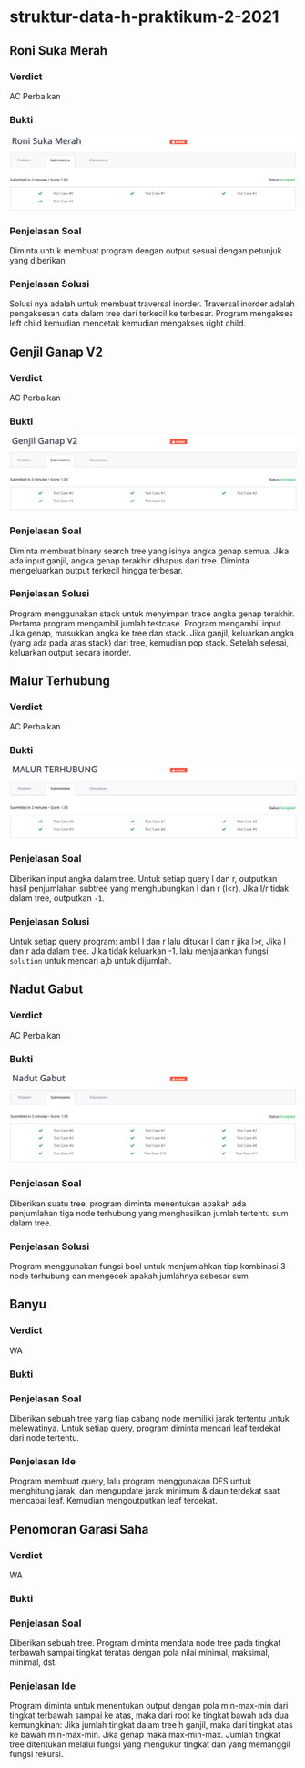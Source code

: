 # struktur-data-h-praktikum-2-2021
## Roni Suka Merah
### Verdict
AC Perbaikan
### Bukti
![roni](./Screenshot/roni.PNG)
### Penjelasan Soal
Diminta untuk membuat program dengan output sesuai dengan petunjuk yang diberikan
### Penjelasan Solusi
Solusi nya adalah untuk membuat traversal inorder. Traversal inorder adalah pengaksesan data dalam tree dari terkecil ke terbesar. Program mengakses left child kemudian mencetak kemudian mengakses right child.
## Genjil Ganap V2
### Verdict
AC Perbaikan
### Bukti
![genjil](./Screenshot/genjil.PNG)
### Penjelasan Soal
Diminta membuat binary search tree yang isinya angka genap semua. Jika ada input ganjil, angka genap terakhir dihapus dari tree. Diminta mengeluarkan output terkecil hingga terbesar.
### Penjelasan Solusi
Program menggunakan stack untuk menyimpan trace angka genap terakhir. Pertama program mengambil jumlah testcase. Program mengambil input. Jika genap, masukkan angka ke tree dan stack. Jika ganjil, keluarkan angka (yang ada pada atas stack) dari tree, kemudian pop stack. Setelah selesai, keluarkan output secara inorder.
## Malur Terhubung
### Verdict
AC Perbaikan
### Bukti
![malur](./Screenshot/malur.PNG)
### Penjelasan Soal
Diberikan input angka dalam tree. Untuk setiap query l dan r, outputkan hasil penjumlahan subtree yang menghubungkan l dan r (l<r). Jika l/r tidak dalam tree, outputkan ``-1``.
### Penjelasan Solusi
Untuk setiap query program:
ambil l dan r lalu ditukar l dan r jika l>r, Jika l dan r ada dalam tree. Jika tidak keluarkan -1. lalu menjalankan fungsi ``solution`` untuk mencari a,b untuk dijumlah.
## Nadut Gabut
### Verdict
AC Perbaikan
### Bukti
![nadut](./Screenshot/nadut.PNG)
### Penjelasan Soal
Diberikan suatu tree, program diminta menentukan apakah ada penjumlahan tiga node terhubung yang menghasilkan jumlah tertentu sum dalam tree.
### Penjelasan Solusi
Program menggunakan fungsi bool untuk menjumlahkan tiap kombinasi 3 node terhubung dan mengecek apakah jumlahnya sebesar sum
## Banyu
### Verdict
WA
### Bukti
### Penjelasan Soal
Diberikan sebuah tree yang tiap cabang node memiliki jarak tertentu untuk melewatinya. Untuk setiap query, program diminta mencari leaf terdekat dari node tertentu.
### Penjelasan Ide
Program membuat query, lalu program menggunakan DFS untuk menghitung jarak, dan mengupdate jarak minimum & daun terdekat saat mencapai leaf. Kemudian mengoutputkan leaf terdekat.
## Penomoran Garasi Saha
### Verdict
WA
### Bukti
### Penjelasan Soal
Diberikan sebuah tree. Program diminta mendata node tree pada tingkat terbawah sampai tingkat teratas dengan pola nilai minimal, maksimal, minimal, dst.
### Penjelasan Ide
Program diminta untuk menentukan output dengan pola min-max-min dari tingkat terbawah sampai ke atas, maka dari root ke tingkat bawah ada dua kemungkinan: Jika jumlah tingkat dalam tree h ganjil, maka dari tingkat atas ke bawah min-max-min. Jika genap maka max-min-max. Jumlah tingkat tree ditentukan melalui fungsi yang mengukur tingkat dan yang memanggil fungsi rekursi.
